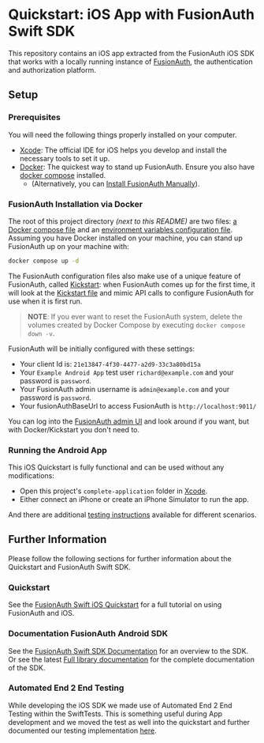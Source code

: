 # Quickstart: iOS App with FusionAuth Swift SDK

This repository contains an iOS app extracted from the FusionAuth iOS SDK that works with a locally running instance of [FusionAuth](https://fusionauth.io/), the authentication and authorization platform.

<!--
this and following tags, and the corresponding end tag, are used to delineate what is pulled into the FusionAuth docs site (the client libraries pages). Don't remove unless you also change the docs site.

Please also use ``` instead of indenting for code blocks. The backticks are translated correctly to adoc format.
-->

## Setup

### Prerequisites
<!--
tag::forDocSitePrerequisites[]
-->
You will need the following things properly installed on your computer.

- [Xcode](https://developer.apple.com/xcode/): The official IDE for iOS helps you develop and install the necessary tools to set it up.
- [Docker](https://www.docker.com): The quickest way to stand up FusionAuth. Ensure you also have [docker compose](https://docs.docker.com/compose/) installed.
  - (Alternatively, you can [Install FusionAuth Manually](https://fusionauth.io/docs/v1/tech/installation-guide/)).
<!--
end::forDocSitePrerequisites[]
-->

### FusionAuth Installation via Docker
<!--
tag::forDocSiteDocker[]
-->
The root of this project directory _(next to this README)_ are two files: [a Docker compose file](./docker-compose.yml) and an [environment variables configuration file](./.env). Assuming you have Docker installed on your machine, you can stand up FusionAuth up on your machine with:

```bash
docker compose up -d
```

The FusionAuth configuration files also make use of a unique feature of FusionAuth, called [Kickstart](https://fusionauth.io/docs/v1/tech/installation-guide/kickstart): when FusionAuth comes up for the first time, it will look at the [Kickstart file](kickstart/kickstart.json) and mimic API calls to configure FusionAuth for use when it is first run. 

> **NOTE**: If you ever want to reset the FusionAuth system, delete the volumes created by Docker Compose by executing `docker compose down -v`. 

FusionAuth will be initially configured with these settings:
* Your client Id is: `21e13847-4f30-4477-a2d9-33c3a80bd15a`
* Your `Example Android App` test user `richard@example.com` and your password is `password`.
* Your FusionAuth admin username is `admin@example.com` and your password is `password`.
* Your fusionAuthBaseUrl to access FusionAuth is `http://localhost:9011/`

You can log into the [FusionAuth admin UI](http://localhost:9011/admin) and look around if you want, but with Docker/Kickstart you don't need to.
<!--
end::forDocSiteDocker[]
-->
### Running the Android App
<!--
tag::forDocSiteRun[]
-->
This iOS Quickstart is fully functional and can be used without any modifications:

- Open this project's `complete-application` folder in [Xcode](https://developer.apple.com/xcode/).
- Either connect an iPhone or create an iPhone Simulator to run the app.

And there are additional [testing instructions](TESTING.md) available for different scenarios.
<!--
end::forDocSiteRun[]
-->
## Further Information

Please follow the following sections for further information about the Quickstart and FusionAuth Swift SDK.

### Quickstart

See the [FusionAuth Swift iOS Quickstart](https://fusionauth.io/docs/quickstarts/quickstart-android-java-native-fusionauth-sdk/) for a full tutorial on using FusionAuth and iOS.

### Documentation FusionAuth Android SDK

See the [FusionAuth Swift SDK Documentation](https://fusionauth.io/docs/sdks/swift-sdk) for an overview to the SDK. Or see the latest [Full library documentation](https://github.com/sonderformat-llc/fusionauth-swift-sdk/tree/main/Documentation/Reference) for the complete documentation of the SDK.

### Automated End 2 End Testing

While developing the iOS SDK we made use of Automated End 2 End Testing within the SwiftTests. This is something useful during App development and we moved the test as well into the quickstart and further documented our testing implementation [here](TESTING.md).

<!--
Maintainer info on how to create the example App manually:

The example App is a copy from https://github.com/sonderformat-llc/fusionauth-swift-sdk/tree/main/Samples/Quickstart by:

1. Copy the Samples/Quickstart folder in to the complete-application folder
2. edit the complete-application/fusionauth-quickstart-swift-ios-native.xcodeproj/project.pbxproj file, removing the Packages and sdk references. 
3. open the project and add the sdk dependency by adding the latest release from https://github.com/sonderformat-llc/fusionauth-swift-sdk/
5. update the docker-compose.yml file to use the latest version used by the sdk
-->
